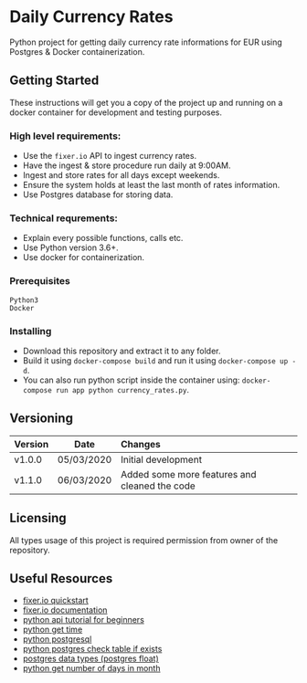 # Daily Currency Rates

Python project for getting daily currency rate informations for EUR using Postgres & Docker containerization.


## Getting Started

These instructions will get you a copy of the project up and running on a docker container for development and testing purposes.


### High level requirements:

* Use the ``fixer.io`` API to ingest currency rates.
* Have the ingest & store procedure run daily at 9:00AM.
* Ingest and store rates for all days except weekends.
* Ensure the system holds at least the last month of rates information.
* Use Postgres database for storing data.


### Technical requrements:

* Explain every possible functions, calls etc.
* Use Python version 3.6+.
* Use docker for containerization.


### Prerequisites

```
Python3
Docker
```

### Installing

* Download this repository and extract it to any folder.
* Build it using ``docker-compose build`` and run it using ``docker-compose up -d``.
* You can also run python script inside the container using: ``docker-compose run app python currency_rates.py``.


## Versioning

| Version       | Date            | Changes                                       |
| ------------- |:---------------:|:--------------------------------------------- |
| v1.0.0        | 05/03/2020      | Initial development                           |
| v1.1.0        | 06/03/2020      | Added some more features and cleaned the code |


## Licensing

All types usage of this project is required permission from owner of the repository.


## Useful Resources

* [fixer.io quickstart](https://fixer.io/quickstart)
* [fixer.io documentation](https://fixer.io/documentation)
* [python api tutorial for beginners](https://www.dataquest.io/blog/python-api-tutorial/)
* [python get time](https://tecadmin.net/get-current-date-time-python/)
* [python postgresql](https://stackabuse.com/working-with-postgresql-in-python/)
* [python postgres check table if exists](https://stackoverflow.com/questions/1874113/checking-if-a-postgresql-table-exists-under-python-and-probably-psycopg2)
* [postgres data types (postgres float)](https://www.postgresqltutorial.com/postgresql-data-types/)
* [python get number of days in month](https://stackoverflow.com/questions/4938429/how-do-we-determine-the-number-of-days-for-a-given-month-in-python)